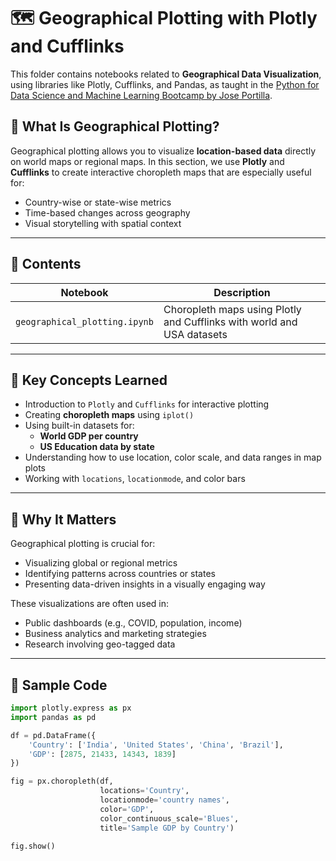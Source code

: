 # 🗺️ Geographical Plotting with Plotly and Cufflinks

This folder contains notebooks related to **Geographical Data Visualization**, using libraries like Plotly, Cufflinks, and Pandas, as taught in the [Python for Data Science and Machine Learning Bootcamp by Jose Portilla](https://www.udemy.com/course/python-for-data-science-and-machine-learning-bootcamp/).

## 📘 What Is Geographical Plotting?

Geographical plotting allows you to visualize **location-based data** directly on world maps or regional maps. In this section, we use **Plotly** and **Cufflinks** to create interactive choropleth maps that are especially useful for:

- Country-wise or state-wise metrics
- Time-based changes across geography
- Visual storytelling with spatial context

---

## 📂 Contents

| Notebook | Description |
|----------|-------------|
| `geographical_plotting.ipynb` | Choropleth maps using Plotly and Cufflinks with world and USA datasets |

---

## 🧠 Key Concepts Learned

- Introduction to `Plotly` and `Cufflinks` for interactive plotting
- Creating **choropleth maps** using `iplot()`
- Using built-in datasets for:
  - **World GDP per country**
  - **US Education data by state**
- Understanding how to use location, color scale, and data ranges in map plots
- Working with `locations`, `locationmode`, and color bars

---

## 🚀 Why It Matters

Geographical plotting is crucial for:
- Visualizing global or regional metrics
- Identifying patterns across countries or states
- Presenting data-driven insights in a visually engaging way

These visualizations are often used in:
- Public dashboards (e.g., COVID, population, income)
- Business analytics and marketing strategies
- Research involving geo-tagged data

---

## 🧪 Sample Code

```python
import plotly.express as px
import pandas as pd

df = pd.DataFrame({
    'Country': ['India', 'United States', 'China', 'Brazil'],
    'GDP': [2875, 21433, 14343, 1839]
})

fig = px.choropleth(df,
                    locations='Country',
                    locationmode='country names',
                    color='GDP',
                    color_continuous_scale='Blues',
                    title='Sample GDP by Country')

fig.show()
